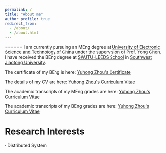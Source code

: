 ```yaml
---
permalink: /
title: "About me"
author_profile: true
redirect_from: 
  - /about/
  - /about.html
---
```

======
I am currently pursuing an MEng degree at [University of Electronic Science and Technology of China](https://www.uestc.edu.cn/) under the supervision of Prof. Yong Chen. I have received the BEng degree at [SWJTU-LEEDS School](https://leeds.swjtu.edu.cn/) in [Southwest Jiaotong University](https://www.swjtu.edu.cn/).

The certificate of my BEng is here: [Yuhong Zhou's Certificate](.../assets/YuhongZhou_Certificate.pdf)

The details of my CV are here: [Yuhong Zhou's Curriculum Vitae](.../assets/YuhongZhou_CV.pdf)

The academic transcripts of my MEng grades are here: [Yuhong Zhou's Curriculum Vitae](.../assets/YuhongZhou_MEng_Grades.pdf)

The academic transcripts of my BEng grades are here: [Yuhong Zhou's Curriculum Vitae](.../assets/YuhongZhou_MEng_Grades.pdf)

Research Interests
======
· Distributed System
